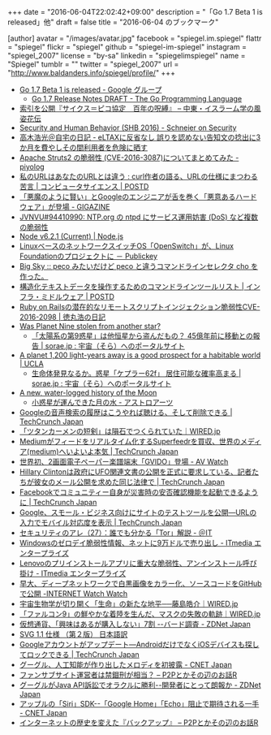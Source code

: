 +++
date = "2016-06-04T22:02:42+09:00"
description = "「Go 1.7 Beta 1 is released」他"
draft = false
title = "2016-06-04 のブックマーク"

[author]
  avatar = "/images/avatar.jpg"
  facebook = "spiegel.im.spiegel"
  flattr = "spiegel"
  flickr = "spiegel"
  github = "spiegel-im-spiegel"
  instagram = "spiegel_2007"
  license = "by-sa"
  linkedin = "spiegelimspiegel"
  name = "Spiegel"
  tumblr = ""
  twitter = "spiegel_2007"
  url = "http://www.baldanders.info/spiegel/profile/"
+++

- [Go 1.7 Beta 1 is released - Google グループ](https://groups.google.com/forum/#!topic/golang-announce/ITzPaJnZGZw)
    - [Go 1.7 Release Notes DRAFT - The Go Programming Language](https://tip.golang.org/doc/go1.7)
- [索引を公開『サイクス＝ピコ協定　百年の呪縛』 – 中東・イスラーム学の風姿花伝](http://ikeuchisatoshi.com/%e7%b4%a2%e5%bc%95%e3%82%92%e5%85%ac%e9%96%8b%e3%80%8e%e3%82%b5%e3%82%a4%e3%82%af%e3%82%b9%ef%bc%9d%e3%83%94%e3%82%b3%e5%8d%94%e5%ae%9a%e3%80%80%e7%99%be%e5%b9%b4%e3%81%ae%e5%91%aa%e7%b8%9b%e3%80%8f/)
- [Security and Human Behavior (SHB 2016) - Schneier on Security](https://www.schneier.com/blog/archives/2016/06/security_and_hu_5.html)
- [高木浩光＠自宅の日記 - eLTAXに反省なし 誤りを認めない告知文の捻出に3か月を費やしその間利用者を危険に晒す](http://takagi-hiromitsu.jp/diary/20160603.html)
- [Apache Struts2 の脆弱性 (CVE-2016-3087)についてまとめてみた - piyolog](http://d.hatena.ne.jp/Kango/20160603/1464946819)
- [私のURLはあなたのURLとは違う : curl作者の語る、URLの仕様にまつわる苦言 | コンピュータサイエンス | POSTD](http://postd.cc/my-url-isnt-your-url/)
- [「悪魔のように賢い」とGoogleのエンジニアが舌を巻く「悪意あるハードウェア」が登場 - GIGAZINE](http://gigazine.net/news/20160603-undetectable-backdoor-into-chip-attack/)
- [JVNVU#94410990: NTP.org の ntpd にサービス運用妨害 (DoS) など複数の脆弱性](http://jvn.jp/vu/JVNVU94410990/)
- [Node v6.2.1 (Current) | Node.js](https://nodejs.org/en/blog/release/v6.2.1/)
- [LinuxベースのネットワークスイッチOS「OpenSwitch」が、Linux Foundationのプロジェクトに － Publickey](http://www.publickey1.jp/blog/16/linuxosopenswitchlinux_foundation.html)
- [Big Sky :: peco みたいだけど peco と違うコマンドラインセレクタ cho を作った。](http://mattn.kaoriya.net/software/lang/go/20160603011620.htm)
- [構造化テキストデータを操作するためのコマンドラインツールリスト | インフラ・ミドルウェア | POSTD](http://postd.cc/structured-text-tools/)
- [Ruby on Railsの潜在的なリモートスクリプトインジェクション脆弱性CVE-2016-2098 | 徳丸浩の日記](http://blog.tokumaru.org/2016/06/ruby-on-railscve-2016-2098.html)
- [Was Planet Nine stolen from another star?](https://www.ras.org.uk/news-and-press/2841-was-planet-9-stolen-from-another-star)
    - [「太陽系の第9惑星」は他恒星から盗んだもの？ 45億年前に移動との報告 | sorae.jp : 宇宙（そら）へのポータルサイト](http://sorae.jp/030201/2016_06_02_no9.html)
- [A planet 1,200 light-years away is a good prospect for a habitable world | UCLA](http://newsroom.ucla.edu/releases/planet-1-200-light-years-away-good-prospect-for-habitable-world)
    - [生命体発見なるか。惑星「ケプラー62f」 居住可能な確率高まる | sorae.jp : 宇宙（そら）へのポータルサイト](http://sorae.jp/030201/2016_05_31_kep.html)
- [A new, water-logged history of the Moon](http://phys.org/news/2016-05-water-logged-history-moon.html)
    - [小惑星が運んできた月の水 - アストロアーツ](http://www.astroarts.co.jp/news/2016/06/01lunarwater/index-j.shtml)
- [Googleの音声検索の履歴はこうやれば聴ける、そして削除できる | TechCrunch Japan](http://jp.techcrunch.com/2016/06/04/20160603how-to-listen-to-and-delete-your-google-now-voice-history/)
- [「ツタンカーメンの短剣」は隕石でつくられていた｜WIRED.jp](http://wired.jp/2016/06/04/tutankhamun-tomb-dagger/)
- [Mediumがフィードをリアルタイム化するSuperfeedrを買収、世界のメディア(medium)へいよいよ本気 | TechCrunch Japan](http://jp.techcrunch.com/2016/06/03/20160602super-to-medium/)
- [世界初、2画面電子ペーパー楽譜端末「GVIDO」登場 - AV Watch](http://av.watch.impress.co.jp/docs/news/1002862.html)
- [Hillary Clintonは政府にUFO関連文書の公開を正式に要求している、記者たちが彼女のメール公開を求めた同じ法律で | TechCrunch Japan](http://jp.techcrunch.com/2016/06/03/20160602clinton-campaign-head-says-he-filed-foia-request-for-ufo-documents/)
- [Facebookでコミュニティー自身が災害時の安否確認機能を起動できるように | TechCrunch Japan](http://jp.techcrunch.com/2016/06/03/20160602facebooks-taking-a-more-community-driven-approach-to-safety-check/)
- [Google、スモール・ビジネス向けにサイトのテストツールを公開―URLの入力でモバイル対応度を表示 | TechCrunch Japan](http://jp.techcrunch.com/2016/06/03/20160602google-launches-a-simpler-website-testing-tool-aimed-at-small-businesses/)
- [セキュリティのアレ（27）：誰でも分かる「Tor」解説 - ＠IT](http://www.atmarkit.co.jp/ait/articles/1606/03/news040.html)
- [Windowsのゼロデイ脆弱性情報、ネットに9万ドルで売り出し - ITmedia エンタープライズ](http://www.itmedia.co.jp/enterprise/articles/1606/02/news066.html)
- [Lenovoのプリインストールアプリに重大な脆弱性、アンインストール呼び掛け - ITmedia エンタープライズ](http://www.itmedia.co.jp/enterprise/articles/1606/03/news073.html)
- [早大、ディープネットワークで白黒画像をカラー化、ソースコードをGitHubで公開 -INTERNET Watch Watch](http://internet.watch.impress.co.jp/docs/news/760055.html)
- [宇宙生物学が切り開く「生命」の新たな地平──藤島皓介｜WIRED.jp](http://wired.jp/series/wired-audi-innovation-award/9_kosuke-fujishima/)
- [「ファルコン9」の鮮やかな着陸を生んだ、マスクの失敗の軌跡｜WIRED.jp](http://wired.jp/2016/06/02/spacex-land-falcon-9/)
- [仮想通貨、「興味はあるが購入しない」7割 --バード調査 - ZDNet Japan](http://japan.zdnet.com/article/35083495/)
- [SVG 1.1 仕様 （第２版） 日本語訳](https://triple-underscore.github.io/SVG11/index.html)
- [Googleアカウントがアップデート―AndroidだけでなくiOSデバイスも探してロックできる | TechCrunch Japan](http://jp.techcrunch.com/2016/06/02/20160601googles-my-account-will-now-help-both-ios-and-android-users-find-their-lost-phones/)
- [グーグル、人工知能が作り出したメロディを初披露 - CNET Japan](http://japan.cnet.com/news/service/35083595/)
- [ファンサブサイト運営者は禁錮刑が相当？ – P2Pとかその辺のお話R](http://p2ptk.org/copyright/405)
- [グーグルがJava API訴訟でオラクルに勝利--開発者にとって朗報か - ZDNet Japan](http://japan.zdnet.com/article/35083475/)
- [アップルの「Siri」SDK--「Google Home」「Echo」阻止で期待される一手 - CNET Japan](http://japan.cnet.com/news/commentary/35083557/)
- [インターネットの歴史を変えた『バックアップ』 – P2Pとかその辺のお話R](http://p2ptk.org/copyright/400)

